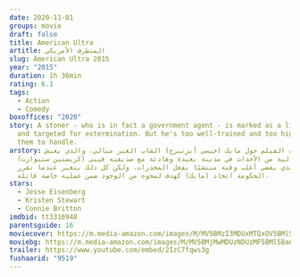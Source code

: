 ```yaml
---
date: 2020-11-01
groups: movie
draft: false
title: American Ultra
artitle: المتطرف الأمريكي
slug: American Ultra 2015
year: "2015"
duration: 1h 36min
rating: 6.1
tags:
  - Action
  - Comedy
boxoffices: "2020"
story: A stoner - who is in fact a government agent - is marked as a liability
  and targeted for extermination. But he's too well-trained and too high for
  them to handle.
arstory: تدور أحداث الفيلم حول مايك (جيسي أيزنبرج) الشاب الغير مبالي، والذي يعيش
  حياة خالية من الأحداث في مدينة بعيدة وهادئة مع صديقته فيبي (كريستين ستيوارت)
  والذي يقضي أغلب وقته منتشيًا بفعل المخدرات، ولكن كل ذلك يتغير عندما تقرر
  الحكومة اتخاذ (مايك) كهدف لمحوه من الوجود ضمن عملية خاصة قاتلة.
stars:
  - Jesse Eisenberg
  - Kristen Stewart
  - Connie Britton
imdbid: tt3316948
parentsguide: 16
moviecover: https://m.media-amazon.com/images/M/MV5BMzI3MDUxMTQxOV5BMl5BanBnXkFtZTgwNjM4MzAyNjE@._V1_FMjpg_UY841_.jpg
moviebg: https://m.media-amazon.com/images/M/MV5BMjMwMDUzNDUzMF5BMl5BanBnXkFtZTgwODc3ODk4NTE@._V1_FMjpg_UX1280_.jpg
trailer: https://www.youtube.com/embed/2IzC7fqws3g
fushaarid: "9519"
---
```

